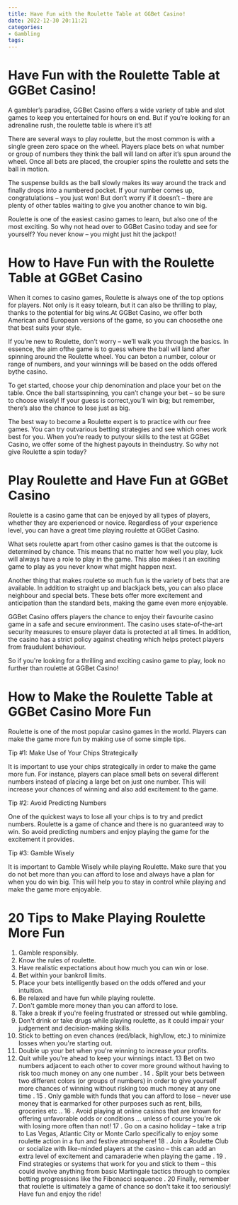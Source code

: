 ```yaml
---
title: Have Fun with the Roulette Table at GGBet Casino!
date: 2022-12-30 20:11:21
categories:
- Gambling
tags:
---
```



#  Have Fun with the Roulette Table at GGBet Casino!

A gambler’s paradise, GGBet Casino offers a wide variety of table and slot games to keep you entertained for hours on end. But if you’re looking for an adrenaline rush, the roulette table is where it’s at!

There are several ways to play roulette, but the most common is with a single green zero space on the wheel. Players place bets on what number or group of numbers they think the ball will land on after it’s spun around the wheel. Once all bets are placed, the croupier spins the roulette and sets the ball in motion.

The suspense builds as the ball slowly makes its way around the track and finally drops into a numbered pocket. If your number comes up, congratulations – you just won! But don’t worry if it doesn’t – there are plenty of other tables waiting to give you another chance to win big.

Roulette is one of the easiest casino games to learn, but also one of the most exciting. So why not head over to GGBet Casino today and see for yourself? You never know – you might just hit the jackpot!

#  How to Have Fun with the Roulette Table at GGBet Casino

When it comes to casino games, Roulette is always one of the top options for players. Not only is it easy tolearn, but it can also be thrilling to play, thanks to the potential for big wins.At GGBet Casino, we offer both American and European versions of the game, so you can choosethe one that best suits your style.

If you’re new to Roulette, don’t worry – we’ll walk you through the basics. In essence, the aim ofthe game is to guess where the ball will land after spinning around the Roulette wheel. You can beton a number, colour or range of numbers, and your winnings will be based on the odds offered bythe casino.

To get started, choose your chip denomination and place your bet on the table. Once the ball startsspinning, you can’t change your bet – so be sure to choose wisely! If your guess is correct,you’ll win big; but remember, there’s also the chance to lose just as big.

The best way to become a Roulette expert is to practice with our free games. You can try outvarious betting strategies and see which ones work best for you. When you’re ready to putyour skills to the test at GGBet Casino, we offer some of the highest payouts in theindustry. So why not give Roulette a spin today?

#  Play Roulette and Have Fun at GGBet Casino

Roulette is a casino game that can be enjoyed by all types of players, whether they are experienced or novice. Regardless of your experience level, you can have a great time playing roulette at GGBet Casino.

What sets roulette apart from other casino games is that the outcome is determined by chance. This means that no matter how well you play, luck will always have a role to play in the game. This also makes it an exciting game to play as you never know what might happen next.

Another thing that makes roulette so much fun is the variety of bets that are available. In addition to straight up and blackjack bets, you can also place neighbour and special bets. These bets offer more excitement and anticipation than the standard bets, making the game even more enjoyable.

GGBet Casino offers players the chance to enjoy their favourite casino game in a safe and secure environment. The casino uses state-of-the-art security measures to ensure player data is protected at all times. In addition, the casino has a strict policy against cheating which helps protect players from fraudulent behaviour.

So if you're looking for a thrilling and exciting casino game to play, look no further than roulette at GGBet Casino!

#  How to Make the Roulette Table at GGBet Casino More Fun

Roulette is one of the most popular casino games in the world. Players can make the game more fun by making use of some simple tips.

Tip #1: Make Use of Your Chips Strategically

It is important to use your chips strategically in order to make the game more fun. For instance, players can place small bets on several different numbers instead of placing a large bet on just one number. This will increase your chances of winning and also add excitement to the game.

Tip #2: Avoid Predicting Numbers

One of the quickest ways to lose all your chips is to try and predict numbers. Roulette is a game of chance and there is no guaranteed way to win. So avoid predicting numbers and enjoy playing the game for the excitement it provides.

Tip #3: Gamble Wisely

It is important to Gamble Wisely while playing Roulette. Make sure that you do not bet more than you can afford to lose and always have a plan for when you do win big. This will help you to stay in control while playing and make the game more enjoyable.

#  20 Tips to Make Playing Roulette More Fun

1. Gamble responsibly.
2. Know the rules of roulette.
3. Have realistic expectations about how much you can win or lose.
4. Bet within your bankroll limits.
5. Place your bets intelligently based on the odds offered and your intuition.
6. Be relaxed and have fun while playing roulette.
7. Don't gamble more money than you can afford to lose.
8. Take a break if you're feeling frustrated or stressed out while gambling.
9. Don't drink or take drugs while playing roulette, as it could impair your judgement and decision-making skills.
10. Stick to betting on even chances (red/black, high/low, etc.) to minimize losses when you're starting out.
11. Double up your bet when you're winning to increase your profits.
12. Quit while you're ahead to keep your winnings intact.
13 Bet on two numbers adjacent to each other to cover more ground without having to risk too much money on any one number . 
14 . Split your bets between two different colors (or groups of numbers) in order to give yourself more chances of winning without risking too much money at any one time . 
15 . Only gamble with funds that you can afford to lose – never use money that is earmarked for other purposes such as rent, bills, groceries etc ..  16 . Avoid playing at online casinos that are known for offering unfavorable odds or conditions … unless of course you're ok with losing more often than not! 17 . Go on a casino holiday – take a trip to Las Vegas, Atlantic City or Monte Carlo specifically to enjoy some roulette action in a fun and festive atmosphere! 18 . Join a Roulette Club or socialize with like-minded players at the casino – this can add an extra level of excitement and camaraderie when playing the game .  19 . Find strategies or systems that work for you and stick to them – this could involve anything from basic Martingale tactics through to complex betting progressions like the Fibonacci sequence . 20 Finally, remember that roulette is ultimately a game of chance so don't take it too seriously! Have fun and enjoy the ride!